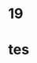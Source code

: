 
<H1>19<H1/>
  tes
<!--   <p>oe oe oe</p> -->
<!---
Athallah123GG/Athallah123GG is a ✨ special ✨ repository because its `README.md` (this file) appears on your GitHub profile.
You can click the Preview link to take a look at your changes.
--->
